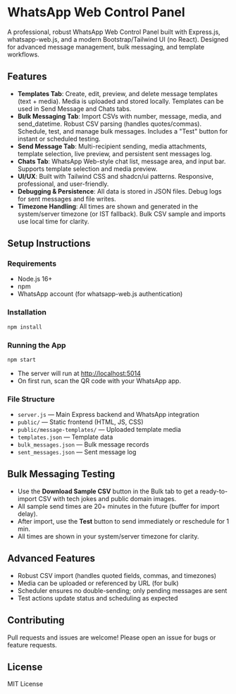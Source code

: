 # WhatsApp Web Control Panel

A professional, robust WhatsApp Web Control Panel built with Express.js, whatsapp-web.js, and a modern Bootstrap/Tailwind UI (no React). Designed for advanced message management, bulk messaging, and template workflows.

## Features

- **Templates Tab**: Create, edit, preview, and delete message templates (text + media). Media is uploaded and stored locally. Templates can be used in Send Message and Chats tabs.
- **Bulk Messaging Tab**: Import CSVs with number, message, media, and send_datetime. Robust CSV parsing (handles quotes/commas). Schedule, test, and manage bulk messages. Includes a "Test" button for instant or scheduled testing.
- **Send Message Tab**: Multi-recipient sending, media attachments, template selection, live preview, and persistent sent messages log.
- **Chats Tab**: WhatsApp Web-style chat list, message area, and input bar. Supports template selection and media preview.
- **UI/UX**: Built with Tailwind CSS and shadcn/ui patterns. Responsive, professional, and user-friendly.
- **Debugging & Persistence**: All data is stored in JSON files. Debug logs for sent messages and file writes.
- **Timezone Handling**: All times are shown and generated in the system/server timezone (or IST fallback). Bulk CSV sample and imports use local time for clarity.

## Setup Instructions

### Requirements
- Node.js 16+
- npm
- WhatsApp account (for whatsapp-web.js authentication)

### Installation
```sh
npm install
```

### Running the App
```sh
npm start
```
- The server will run at [http://localhost:5014](http://localhost:5014)
- On first run, scan the QR code with your WhatsApp app.

### File Structure
- `server.js` — Main Express backend and WhatsApp integration
- `public/` — Static frontend (HTML, JS, CSS)
- `public/message-templates/` — Uploaded template media
- `templates.json` — Template data
- `bulk_messages.json` — Bulk message records
- `sent_messages.json` — Sent message log

## Bulk Messaging Testing
- Use the **Download Sample CSV** button in the Bulk tab to get a ready-to-import CSV with tech jokes and public domain images.
- All sample send times are 20+ minutes in the future (buffer for import delay).
- After import, use the **Test** button to send immediately or reschedule for 1 min.
- All times are shown in your system/server timezone for clarity.

## Advanced Features
- Robust CSV import (handles quoted fields, commas, and timezones)
- Media can be uploaded or referenced by URL (for bulk)
- Scheduler ensures no double-sending; only pending messages are sent
- Test actions update status and scheduling as expected

## Contributing
Pull requests and issues are welcome! Please open an issue for bugs or feature requests.

## License
MIT License 